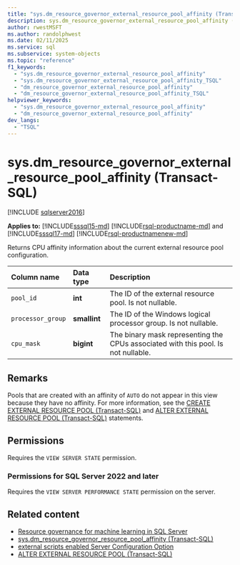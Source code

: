```yaml
---
title: "sys.dm_resource_governor_external_resource_pool_affinity (Transact-SQL)"
description: sys.dm_resource_governor_external_resource_pool_affinity (Transact-SQL)
author: rwestMSFT
ms.author: randolphwest
ms.date: 02/11/2025
ms.service: sql
ms.subservice: system-objects
ms.topic: "reference"
f1_keywords:
  - "sys.dm_resource_governor_external_resource_pool_affinity"
  - "sys.dm_resource_governor_external_resource_pool_affinity_TSQL"
  - "dm_resource_governor_external_resource_pool_affinity"
  - "dm_resource_governor_external_resource_pool_affinity_TSQL"
helpviewer_keywords:
  - "sys.dm_resource_governor_external_resource_pool_affinity"
  - "dm_resource_governor_external_resource_pool_affinity"
dev_langs:
  - "TSQL"
---
```


# sys.dm_resource_governor_external_resource_pool_affinity (Transact-SQL)

[!INCLUDE [sqlserver2016](../../includes/applies-to-version/sqlserver2016.md)]

**Applies to:** [!INCLUDE[sssql15-md](../../includes/sssql16-md.md)] [!INCLUDE[rsql-productname-md](../../includes/rsql-productname-md.md)] and [!INCLUDE[sssql17-md](../../includes/sssql17-md.md)] [!INCLUDE[rsql-productnamenew-md](../../includes/rsql-productnamenew-md.md)]

Returns CPU affinity information about the current external resource pool configuration.

| Column name | Data type | Description |
|:--|:--|:--|
| `pool_id` | **int** | The ID of the external resource pool. Is not nullable. |
| `processor_group`| **smallint** | The ID of the Windows logical processor group. Is not nullable. |
| `cpu_mask`| **bigint** | The binary mask representing the CPUs associated with this pool. Is not nullable. |

## Remarks

Pools that are created with an affinity of `AUTO` do not appear in this view because they have no affinity. For more information, see the [CREATE EXTERNAL RESOURCE POOL (Transact-SQL)](../../t-sql/statements/create-external-resource-pool-transact-sql.md) and [ALTER EXTERNAL RESOURCE POOL (Transact-SQL)](../../t-sql/statements/alter-external-resource-pool-transact-sql.md) statements.

## Permissions

Requires the `VIEW SERVER STATE` permission.

### Permissions for SQL Server 2022 and later

Requires the `VIEW SERVER PERFORMANCE STATE` permission on the server.

## Related content

- [Resource governance for machine learning in SQL Server](../../machine-learning/administration/resource-governor.md)
- [sys.dm_resource_governor_resource_pool_affinity (Transact-SQL)](../../relational-databases/system-dynamic-management-views/sys-dm-resource-governor-resource-pool-affinity-transact-sql.md)
- [external scripts enabled Server Configuration Option](../../database-engine/configure-windows/external-scripts-enabled-server-configuration-option.md)
- [ALTER EXTERNAL RESOURCE POOL (Transact-SQL)](../../t-sql/statements/alter-external-resource-pool-transact-sql.md)
